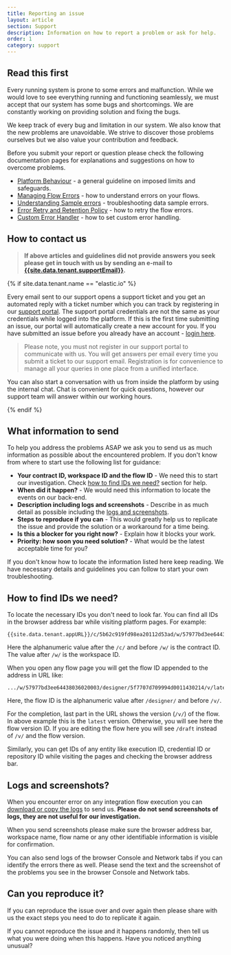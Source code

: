 ```yaml
---
title: Reporting an issue
layout: article
section: Support
description: Information on how to report a problem or ask for help.
order: 1
category: support
---
```


## Read this first

Every running system is prone to some errors and malfunction. While we would love
to see everything running and functioning seamlessly, we must accept that our system
has some bugs and shortcomings. We are constantly working on providing solution and
fixing the bugs.

We keep track of every bug and limitation in our system. We also know that the
new problems are unavoidable. We strive to discover those problems ourselves but
we also value your contribution and feedback.

Before you submit your report or question please check the following documentation
pages for explanations and suggestions on how to overcome problems.

*   [Platform Behaviour](/guides/platform-behavior/) - a general guideline on imposed limits and safeguards.
*   [Managing Flow Errors](/guides/managing-flow-errors/) - how to understand errors on your flows.
*   [Understanding Sample errors](/guides/understanding-sample-errors/) - troubleshooting data sample errors.
*   [Error Retry and Retention Policy](/guides/error-retry/) - how to retry the flow errors.
*   [Custom Error Handler](/guides/custom-error-handler/) - how to set custom error handling.

## How to contact us

> **If above articles and guidelines did not provide answers you seek please get in touch with us by sending an e-mail to [{{site.data.tenant.supportEmail}}](mailto:{{site.data.tenant.supportEmail}}).**

{% if site.data.tenant.name == "elastic.io" %}

Every email sent to our support opens a support ticket and you get an automated
reply with a ticket number which you can track by registering in our
[support portal](https://support.elastic.io/). The support portal credentials
are not the same as your credentials while logged into the platform. If this is
the first time submitting an issue, our portal will automatically create a new account for you.
If you have submitted an issue before you already have an account -
[login here](https://support.elastic.io/support/login).

> Please note, you must not register in our support portal to communicate
> with us. You will get answers per email every time you submit a ticket to our
> support email. Registration is for convenience to manage all your queries in one
> place from a unified interface.

You can also start a conversation with us from inside the platform by using the
internal chat. Chat is convenient for quick questions, however our support team
will answer within our working hours.

{% endif %}

## What information to send

To help you address the problems ASAP we ask you to send us as much information
as possible about the encountered problem. If you don't know from where to start
use the following list for guidance:


*   **Your contract ID, workspace ID and the flow ID** - We need this to start our investigation. Check [how to find IDs we need?](#how-to-find-ids-we-need) section for help.
*   **When did it happen?** - We would need this information to locate the events on our back-end.
*   **Description including logs and screenshots** - Describe in as much detail as possible including the [logs and screenshots](#logs-and-screenshots).
*   **Steps to reproduce if you can** - This would greatly help us to replicate the issue and provide the solution or a workaround for a time being.
*   **Is this a blocker for you right now?** - Explain how it blocks your work.
*   **Priority: how soon you need solution?** - What would be the latest acceptable time for you?

If you don't know how to locate the information listed here keep reading. We have
necessary details and guidelines you can follow to start your own troubleshooting.

## How to find IDs we need?

To locate the necessary IDs you don't need to look far. You can find all IDs in
the browser address bar while visiting platform pages. For example:
```
{{site.data.tenant.appURL}}/c/5b62c919fd98ea20112d53ad/w/57977bd3ee64438036020003
```
Here the alphanumeric value after the `/c/` and before `/w/` is the contract ID.
The value after `/w/` is the workspace ID.

When you open any flow page you will get the flow ID appended to the address in
URL like:
```
.../w/57977bd3ee64438036020003/designer/5f7707d709994d0011430214/v/latest
```
Here, the flow ID is the alphanumeric value after `/designer/` and before `/v/`.

For the completion, last part in the URL shows the version (`/v/`) of the flow. In
above example this is the `latest` version. Otherwise, you will see here the flow
version ID. If you are editing the flow here you will see `/draft` instead of `/v/`
and the flow version.

Similarly, you can get IDs of any entity like execution ID, credential ID or
repository ID while visiting the pages and checking the browser address bar.

## Logs and screenshots?

When you encounter error on any integration flow execution you can
[download or copy the logs](/guides/managing-flow-errors.html#downloading-the-logs)
to send us.
**Please do not send screenshots of logs, they are not useful for our investigation.**

When you send screenshots please make sure the browser address bar, workspace name,
flow name or any other identifiable information is visible for confirmation.

You can also send logs of the browser Console and Network tabs if you can identify
the errors there as well. Please send the text and the screenshot of the problems
you see in the browser Console and Network tabs.

## Can you reproduce it?

If you can reproduce the issue over and over again then please share with us the
exact steps you need to do to replicate it again.

If you cannot reproduce the issue and it happens randomly, then tell us what you
were doing when this happens. Have you noticed anything unusual?
